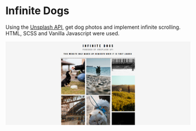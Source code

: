 # Infinite Dogs

Using the [Unsplash API](https://github.com/hseoy/unsplash-api), get dog photos and implement infinite scrolling. HTML, SCSS and Vanilla Javascript were used.

![Desktop Preview](images/desktop-preview.PNG)
